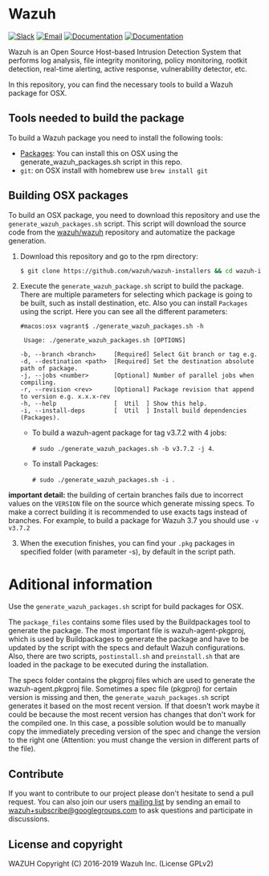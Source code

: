 Wazuh
=====

[![Slack](https://img.shields.io/badge/slack-join-blue.svg)](https://wazuh.com/community/join-us-on-slack/)
[![Email](https://img.shields.io/badge/email-join-blue.svg)](https://groups.google.com/forum/#!forum/wazuh)
[![Documentation](https://img.shields.io/badge/docs-view-green.svg)](https://documentation.wazuh.com)
[![Documentation](https://img.shields.io/badge/web-view-green.svg)](https://wazuh.com)

Wazuh is an Open Source Host-based Intrusion Detection System that performs log analysis, file integrity monitoring, policy monitoring, rootkit detection, real-time alerting, active response, vulnerability detector, etc.

In this repository, you can find the necessary tools to build a Wazuh package for OSX.

## Tools needed to build the package

To build a Wazuh package you need to install the following tools:
  - [Packages](http://s.sudre.free.fr/Software/Packages/about.html): You can install this on OSX using the generate_wazuh_packages.sh script in this repo.
  - `git`: on OSX install with homebrew use `brew install git`

## Building OSX packages

To build an OSX package, you need to download this repository and use the `generate_wazuh_packages.sh` script. This script will download the source code from the [wazuh/wazuh](https://github.com/wazuh/wazuh) repository and automatize the package generation.

1. Download this repository and go to the rpm directory:
    ```bash
    $ git clone https://github.com/wazuh/wazuh-installers && cd wazuh-installers/osx
    ```

2. Execute the `generate_wazuh_package.sh` script to build the package. There are multiple parameters for selecting which package is going to be built, such as install destination, etc. Also you can install `Packages` using the script. Here you can see all the different parameters:
    ```shellsession
    #macos:osx vagrant$ ./generate_wazuh_packages.sh -h
    
     Usage: ./generate_wazuh_packages.sh [OPTIONS]

    -b, --branch <branch>     [Required] Select Git branch or tag e.g. 
    -d, --destination <path>  [Required] Set the destination absolute path of package.
    -j, --jobs <number>       [Optional] Number of parallel jobs when compiling.
    -r, --revision <rev>      [Optional] Package revision that append to version e.g. x.x.x-rev
    -h, --help                [  Util  ] Show this help.
    -i, --install-deps        [  Util  ] Install build dependencies (Packages).

    ```
    * To build a wazuh-agent package for tag v3.7.2 with 4 jobs:
    
        `# sudo ./generate_wazuh_packages.sh -b v3.7.2 -j 4`.
    * To install Packages:
    
        `# sudo ./generate_wazuh_packages.sh -i `.
        
         
**important detail:** the building of certain branches fails due to incorrect values on the `VERSION` file on the source which generate missing specs. To make a correct building it is recommended to use exacts tags instead of branches. For example, to build a package for Wazuh 3.7 you should use ``` -v v3.7.2 ```

3. When the execution finishes, you can find your `.pkg` packages in specified folder (with parameter -s), by default in the script path.



# Aditional information

Use the `generate_wazuh_packages.sh` script for build packages for OSX.

The `package_files` contains some files used by the Buildpackages tool to generate the package. The most important file is wazuh-agent-pkgproj, which is used by Buildpackages to generate the package and have to be updated by the script with the specs and default Wazuh configurations. Also, there are two scripts, `postinstall.sh` and `preinstall.sh` that are loaded in the package to be executed during the installation.

The specs folder contains the pkgproj files which are used to generate the wazuh-agent.pkgproj file. Sometimes a spec file (pkgproj) for certain version is missing and then, the `generate_wazuh_packages.sh` script generates it based on the most recent version. If that doesn't work maybe it could be because the most recent version has changes that don't work for the compiled one. In this case, a possible solution would be to manually copy the immediately preceding version of the spec and change the version to the right one (Attention: you must change the version in different parts of the file). 


## Contribute

If you want to contribute to our project please don't hesitate to send a pull request. You can also join our users [mailing list](https://groups.google.com/d/forum/wazuh) by sending an email to [wazuh+subscribe@googlegroups.com](mailto:wazuh+subscribe@googlegroups.com) to ask questions and participate in discussions.

## License and copyright

WAZUH
Copyright (C) 2016-2019 Wazuh Inc.  (License GPLv2)
